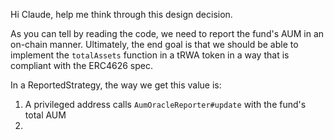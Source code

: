 Hi Claude, help me think through this design decision.

As you can tell by reading the code, we need to report the fund's AUM in an on-chain manner. Ultimately, the end goal is that we should be able to implement the `totalAssets` function in a tRWA token in a way that is compliant with the ERC4626 spec.

In a ReportedStrategy, the way we get this value is:

1) A privileged address calls `AumOracleReporter#update` with the fund's total AUM
2)